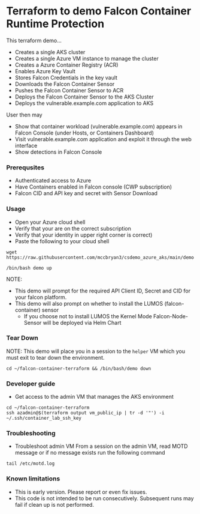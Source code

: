 # Terraform to demo Falcon Container Runtime Protection

This terraform demo...
 * Creates a single AKS cluster
 * Creates a single Azure VM instance to manage the cluster
 * Creates a Azure Container Registry (ACR)
 * Enables Azure Key Vault
 * Stores Falcon Credentials in the key vault
 * Downloads the Falcon Container Sensor
 * Pushes the Falcon Container Sensor to ACR
 * Deploys the Falcon Container Sensor to the AKS Cluster
 * Deploys the vulnerable.example.com application to AKS

User then may
 * Show that container workload (vulnerable.example.com) appears in Falcon Console (under Hosts, or Containers Dashboard)
 * Visit vulnerable.example.com application and exploit it through the web interface
 * Show detections in Falcon Console

### Prerequsites
 - Authenticated access to Azure
 - Have Containers enabled in Falcon console (CWP subscription)
 - Falcon CID and API key and secret with Sensor Download

### Usage

 - Open your Azure cloud shell
 - Verify that your are on the correct subscription
 - Verify that your identity in upper right corner is correct)
 - Paste the following to your cloud shell
 
```
wget https://raw.githubusercontent.com/mccbryan3/csdemo_azure_aks/main/demo
```
```
/bin/bash demo up
```

NOTE:

* This demo will prompt for the required API Client ID, Secret and CID for your falcon platform.
* This demo will also prompt on whether to install the LUMOS (falcon-container) sensor
    * If you choose not to install LUMOS the Kernel Mode Falcon-Node-Sensor will be deployed via Helm Chart

### Tear Down

NOTE: This demo will place you in a session to the `helper` VM which you must exit to tear down the environment.

```
cd ~/falcon-container-terraform && /bin/bash/demo down
```

### Developer guide

 - Get access to the admin VM that manages the AKS environment
```
cd ~/falcon-container-terraform
ssh azadmin@$(terraform output vm_public_ip | tr -d '"') -i ~/.ssh/container_lab_ssh_key
```

### Troubleshooting

- Troubleshoot admin VM
From a session on the admin VM, read MOTD message or if no message exists run the following command
```
tail /etc/motd.log
```

### Known limitations

 - This is early version. Please report or even fix issues.
 - This code is not intended to be run consecutively. Subsequent runs may fail if clean up is not performed.
